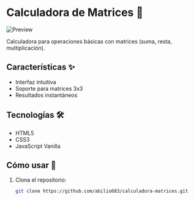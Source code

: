 # Calculadora de Matrices 🧮

![Preview](assets/preview.png) <!-- Opcional: Agrega una captura -->

Calculadora para operaciones básicas con matrices (suma, resta, multiplicación).

## Características ✨
- Interfaz intuitiva
- Soporte para matrices 3x3
- Resultados instantáneos

## Tecnologías 🛠️
- HTML5
- CSS3
- JavaScript Vanilla

## Cómo usar 🚀
1. Clona el repositorio:
   ```bash
   git clone https://github.com/abilio683/calculadora-matrices.git
